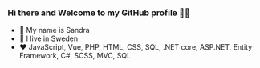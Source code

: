 ### Hi there and Welcome to my GitHub profile 👋😄

* 💜 My name is Sandra
* 💛 I live in Sweden
* ❤️ JavaScript, Vue, PHP, HTML, CSS, SQL, .NET core, ASP.NET, Entity Framework, C#, SCSS, MVC, SQL

<!--
**AnderssonSandra/AnderssonSandra** is a ✨ _special_ ✨ repository because its `README.md` (this file) appears on your GitHub profile.

Here are some ideas to get you started:

- 🔭 I’m currently working on ...
- 🌱 I’m currently learning ...
- 👯 I’m looking to collaborate on ...
- 🤔 I’m looking for help with ...
- 💬 Ask me about ...
- 📫 How to reach me: ...
- 😄 Pronouns: ...
- ⚡ Fun fact: ...
-->
